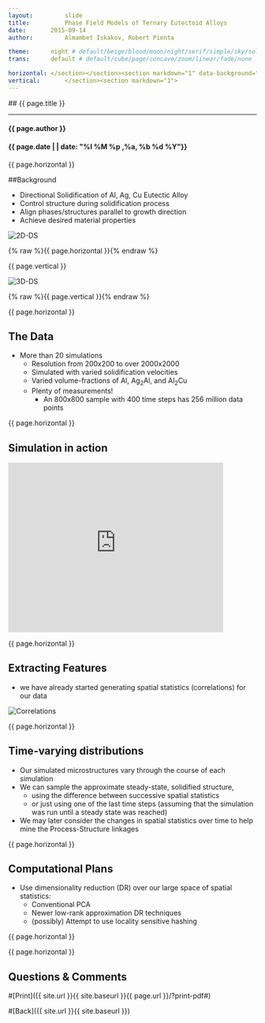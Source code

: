 ```yaml
---
layout:     	slide
title:     		Phase Field Models of Ternary Eutectoid Alloys
date:      	2015-09-14 
author:     	Almambet Iskakov, Robert Pienta

theme:		night # default/beige/blood/moon/night/serif/simple/sky/solarized
trans:		default # default/cube/page/concave/zoom/linear/fade/none

horizontal:	</section></section><section markdown="1" data-background="http://matin-hub.github.io/project-pages/img/slidebackground.png"><section markdown="1">
vertical:		</section><section markdown="1">
---
```

<section markdown="1" data-background="http://matin-hub.github.io/project-pages/img/slidebackground.png"><section markdown="1">
## {{ page.title }}

<hr>

#### {{ page.author }}

#### {{ page.date | | date: "%I %M %p ,%a, %b %d %Y"}}

{{ page.horizontal }}
<!-- Start Writing Below in Markdown -->


##Background

* Directional Solidification of Al, Ag, Cu Eutectic Alloy
 * Control structure during solidification process
 * Align phases/structures parallel to growth direction 
 * Achieve desired material properties

![2D-DS](/MIC-Ternary-Eutectic-Alloy/img/milestone1_pres/directional-solidification.png)

{% raw  %}{{ page.horizontal }}{% endraw %} 

{{ page.vertical }}

![3D-DS](/MIC-Ternary-Eutectic-Alloy/img/milestone1_pres/directional-solid-3d.png)

 {% raw  %}{{ page.vertical }}{% endraw %}

{{ page.horizontal }}

## The Data

* More than 20 simulations
  * Resolution from 200x200 to over 2000x2000
  * Simulated with varied solidification velocities
  * Varied volume-fractions of Al, Ag<sub>2</sub>Al, and Al<sub>2</sub>Cu
  * Plenty of measurements!
    * An 800x800 sample with 400 time steps has 256 million data points

{{ page.horizontal }}

## Simulation in action

<!-- <iframe width="420" height="315" src="http://www.youtube.com/embed/dQw4w9WgXcQ" frameborder="0" allowfullscreen></iframe> -->
<iframe width="436" height="344" src="http://www.youtube.com/embed/ZlDdydWGbA4" frameborder="0" allowfullscreen>
</iframe>


{{ page.horizontal }}

## Extracting Features

* we have already started generating spatial statistics (correlations) for our data

![Correlations](/MIC-Ternary-Eutectic-Alloy/img/milestone1_pres/correlations.png)

{{ page.horizontal }}
  
## Time-varying distributions

* Our simulated microstructures vary through the course of each simulation
* We can sample the approximate steady-state, solidified structure, 
  * using the difference between successive spatial statistics 
  * or just using one of the last time steps (assuming that the simulation was run until a steady state was reached)
* We may later consider the changes in spatial statistics over time to help mine the Process-Structure linkages

{{ page.horizontal }}

## Computational Plans

* Use dimensionality reduction (DR) over our large space of spatial statistics:
  * Conventional PCA 
  * Newer low-rank approximation DR techniques
  * (possibly) Attempt to use locality sensitive hashing  

{{ page.horizontal }}

<!-- End Here -->
{{ page.horizontal }}

## Questions & Comments

#[Print]({{ site.url }}{{ site.baseurl }}{{ page.url }}/?print-pdf#)

#[Back]({{ site.url }}{{ site.baseurl }})

</section></section>
